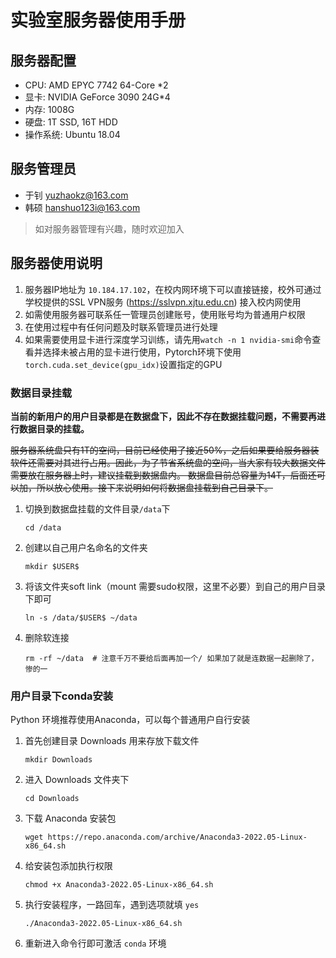 # 实验室服务器使用手册

## 服务器配置

- CPU: AMD EPYC 7742 64-Core *2
- 显卡: NVIDIA GeForce 3090 24G*4
- 内存: 1008G
- 硬盘: 1T SSD, 16T HDD
- 操作系统: Ubuntu 18.04

## 服务管理员

- 于钊 yuzhaokz@163.com
- 韩硕 hanshuo123i@163.com

> 如对服务器管理有兴趣，随时欢迎加入

## 服务器使用说明

1. 服务器IP地址为 `10.184.17.102`，在校内网环境下可以直接链接，校外可通过学校提供的SSL VPN服务 (https://sslvpn.xjtu.edu.cn) 接入校内网使用
2. 如需使用服务器可联系任一管理员创建账号，使用账号均为普通用户权限
3. 在使用过程中有任何问题及时联系管理员进行处理
4. 如果需要使用显卡进行深度学习训练，请先用`watch -n 1 nvidia-smi`命令查看并选择未被占用的显卡进行使用，Pytorch环境下使用`torch.cuda.set_device(gpu_idx)`设置指定的GPU

### 数据目录挂载

**当前的新用户的用户目录都是在数据盘下，因此不存在数据挂载问题，不需要再进行数据目录的挂载。**

~~服务器系统盘只有1T的空间，目前已经使用了接近50%，之后如果要给服务器装软件还需要对其进行占用。因此，为了节省系统盘的空间，当大家有较大数据文件需要放在服务器上时，建议挂载到数据盘内。
数据盘目前总容量为14T，后面还可以加，所以放心使用。接下来说明如何将数据盘挂载到自己目录下。~~

1. 切换到数据盘挂载的文件目录`/data`下
   ```shell
   cd /data
   ```
2. 创建以自己用户名命名的文件夹
   ```shell
   mkdir $USER$
   ```
3. 将该文件夹soft link（mount 需要sudo权限，这里不必要）到自己的用户目录下即可
   ```shell
   ln -s /data/$USER$ ~/data
   ```
4. 删除软连接
   ```shell
   rm -rf ~/data  # 注意千万不要给后面再加一个/ 如果加了就是连数据一起删除了，惨的一
   ```

### 用户目录下conda安装

Python 环境推荐使用Anaconda，可以每个普通用户自行安装

1. 首先创建目录 Downloads 用来存放下载文件

   ```shell
   mkdir Downloads

   ```

2. 进入 Downloads 文件夹下

   ```shell
   cd Downloads

   ```

3. 下载 Anaconda 安装包

   ```shell
   wget https://repo.anaconda.com/archive/Anaconda3-2022.05-Linux-x86_64.sh

   ```

4. 给安装包添加执行权限

   ```shell
   chmod +x Anaconda3-2022.05-Linux-x86_64.sh

   ```

5. 执行安装程序，一路回车，遇到选项就填 `yes`

   ```
   ./Anaconda3-2022.05-Linux-x86_64.sh

   ```

6. 重新进入命令行即可激活 `conda` 环境
